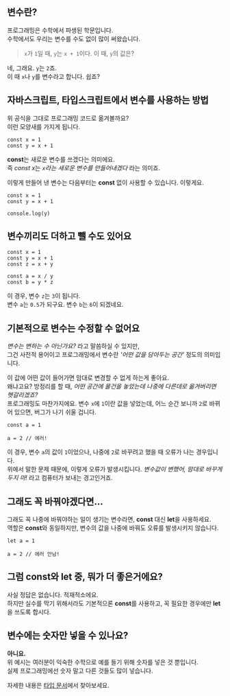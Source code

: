 ## 변수란?

프로그래밍은 수학에서 파생된 학문입니다.  
수학에서도 우리는 변수를 수도 없이 많이 써왔습니다.

> `x`가 `1`일 때, `y`는 `x + 1`이다. 이 때, `y`의 값은?

네, 그래요. `y`는 `2`죠.  
이 때 `x`나 `y`를 변수라고 합니다. 쉽죠?

## 자바스크립트, 타입스크립트에서 변수를 사용하는 방법

위 공식을 그대로 프로그래밍 코드로 옮겨볼까요?  
이런 모양새를 가지게 됩니다.

```
const x = 1
const y = x + 1
```

**const**는 새로운 변수를 쓰겠다는 의미에요.  
즉 *const x*는 *`x`라는 새로운 변수를 만들어내겠다* 라는 의미죠.

이렇게 만들어 낸 변수는 다음부터는 **const** 없이 사용할 수 있습니다. 이렇게요.

```
const x = 1
const y = x + 1

console.log(y)
```

## 변수끼리도 더하고 뺄 수도 있어요

```
const x = 1
const y = x + 1
const z = x + y

const a = x / y
const b = y * z
```

이 경우, 변수 `z`는 `3`이 됩니다.  
변수 `a`는 `0.5`가 되구요. 변수 `b`는 `6`이 되겠네요.

## 기본적으로 변수는 수정할 수 없어요

*변수는 변하는 수 아닌가요?* 라고 말씀하실 수 있지만,  
그건 사전적 용어이고 프로그래밍에서 변수란 *'어떤 값을 담아두는 공간'* 정도의 의미입니다.

이 값에 어떤 값이 들어가면 맘대로 변경할 수 없게 하는게 좋아요.  
왜냐고요? 방정리를 할 때, *어떤 공간에 물건을 놓았는데 나중에 다른데로 옮겨버리면 헷갈리겠죠?*  
프로그래밍도 마찬가지에요. 변수 `x`에 `1`이란 값을 넣었는데, 어느 순간 보니까 `2`로 바뀌어 있으면, 버그가 나기 쉬울 겁니다.

```
const a = 1

a = 2 // 에러!
```

이 경우, 변수 `a`의 값이 `1`이었으나, 나중에 `2`로 바꾸려고 했을 때 오류가 나는 경우입니다.  
위에서 말한 문제 때문에, 이렇게 오류가 발생시킵니다. *변수값이 변했어, 맘대로 바꾸게 두지 마!* 라고 컴퓨터가 보내는 경고인거죠.

## 그래도 꼭 바꿔야겠다면...

그래도 꼭 나중에 바꿔야하는 일이 생기는 변수라면, **const** 대신 **let**을 사용하세요.  
역할은 **const**와 동일하지만, 변수의 값을 나중에 바꿔도 오류를 발생시키지 않습니다.

```
let a = 1

a = 2 // 에러 안남!
```

## 그럼 const와 let 중, 뭐가 더 좋은거에요?

사실 정답은 없습니다. 적재적소에요.  
하지만 실수를 막기 위해서라도 기본적으론 **const**를 사용하고, 꼭 필요한 경우에만 **let**을 쓰도록 합시다.

## 변수에는 숫자만 넣을 수 있나요?

**아니요.**  
위 예시는 여러분이 익숙한 수학으로 예를 들기 위해 숫자를 넣은 것 뿐입니다.  
실제 프로그래밍에선 숫자 말고 다른 것들도 많이 넣습니다.

자세한 내용은 [타입 문서](./what-is-type)에서 찾아보세요.